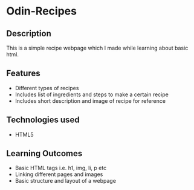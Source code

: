 # Odin-Recipes

## Description

This is a simple recipe webpage which I made while learning about basic html.

## Features

- Different types of recipes
- Includes list of ingredients and steps to make a certain recipe
- Includes short description and image of recipe for reference

## Technologies used

- HTML5

## Learning Outcomes

- Basic HTML tags i.e. h1, img, li, p etc
- Linking different pages and images
- Basic structure and layout of a webpage